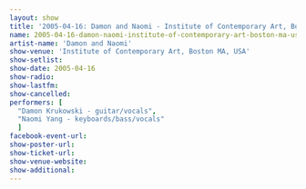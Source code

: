 ```yaml
---
layout: show
title: '2005-04-16: Damon and Naomi - Institute of Contemporary Art, Boston MA, USA'
name: 2005-04-16-damon-naomi-institute-of-contemporary-art-boston-ma-usa
artist-name: 'Damon and Naomi'
show-venue: 'Institute of Contemporary Art, Boston MA, USA'
show-setlist: 
show-date: 2005-04-16
show-radio: 
show-lastfm: 
show-cancelled: 
performers: [
  "Damon Krukowski - guitar/vocals",
  "Naomi Yang - keyboards/bass/vocals"
  ]
facebook-event-url: 
show-poster-url: 
show-ticket-url: 
show-venue-website: 
show-additional: 
---
```


